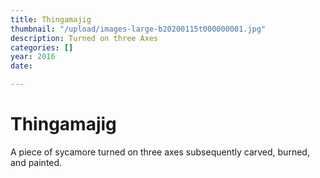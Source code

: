 ```yaml
---
title: Thingamajig
thumbnail: "/upload/images-large-b20200115t000000001.jpg"
description: Turned on three Axes
categories: []
year: 2016
date: 

---
```

# Thingamajig

A piece of sycamore turned on three axes subsequently carved, burned, and painted.